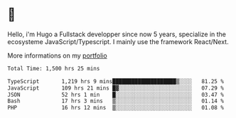 # 👋 

Hello, i'm Hugo a Fullstack developper since now 5 years, specialize in the ecosysteme JavaScript/Typescript. I mainly use the framework React/Next.

More informations on my [portfolio](https://hcampos.fr)

<!--START_SECTION:waka-->

```txt
Total Time: 1,500 hrs 25 mins

TypeScript       1,219 hrs 9 mins████████████████████▒░░░░   81.25 %
JavaScript       109 hrs 21 mins █▓░░░░░░░░░░░░░░░░░░░░░░░   07.29 %
JSON             52 hrs 1 min    █░░░░░░░░░░░░░░░░░░░░░░░░   03.47 %
Bash             17 hrs 3 mins   ▒░░░░░░░░░░░░░░░░░░░░░░░░   01.14 %
PHP              16 hrs 12 mins  ▒░░░░░░░░░░░░░░░░░░░░░░░░   01.08 %
```

<!--END_SECTION:waka-->
